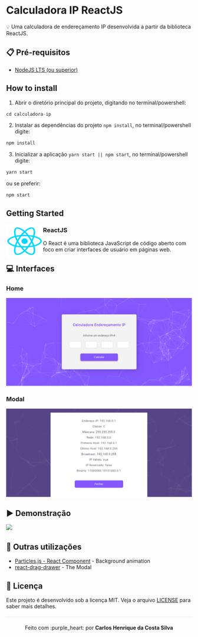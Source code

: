 # Calculadora IP ReactJS

:bulb: Uma calculadora de endereçamento IP desenvolvida a partir da biblioteca ReactJS.

## :clipboard: Pré-requisitos

- [NodeJS LTS (ou superior)](https://nodejs.org/en/)

## How to install

1. Abrir o diretório principal do projeto, digitando no terminal/powershell:

```javascript
cd calculadora-ip
```

2. Instalar as dependências do projeto `npm install`, no terminal/powershell digite:

```javascript
npm install
```

3. Inicializar a aplicação `yarn start || npm start`, no terminal/powershell digite:

```javascript
yarn start
```

ou se preferir:

```javascript
npm start
```

## Getting Started

<img align="left" width="100" height="90" src="/public/img/React_logo.png">

### ReactJS

O React é uma biblioteca JavaScript de código aberto com foco em criar interfaces de usuário em páginas web.

## :computer: Interfaces

### Home

<img src="/public/img/home-page.png">

### Modal

<img src="/public/img/modal.png">

## :arrow_forward: Demonstração

<img src="/public/img/demonstration.gif">

## :speech_balloon: Outras utilizações

- [Particles.js - React Component](https://www.npmjs.com/package/react-particles-js) - Background animation
- [react-drag-drawer](https://www.npmjs.com/package/react-drag-drawer) - The Modal

## :page_facing_up: Licença 
Este projeto é desenvolvido sob a licença MIT. Veja o arquivo [LICENSE](LICENSE.md) para saber mais detalhes.

<p align="center" style="margin-top: 20px; border-top: 1px solid #eee; padding-top: 20px;">Feito com :purple_heart: por <strong> Carlos Henrique da Costa Silva </strong> </p>
